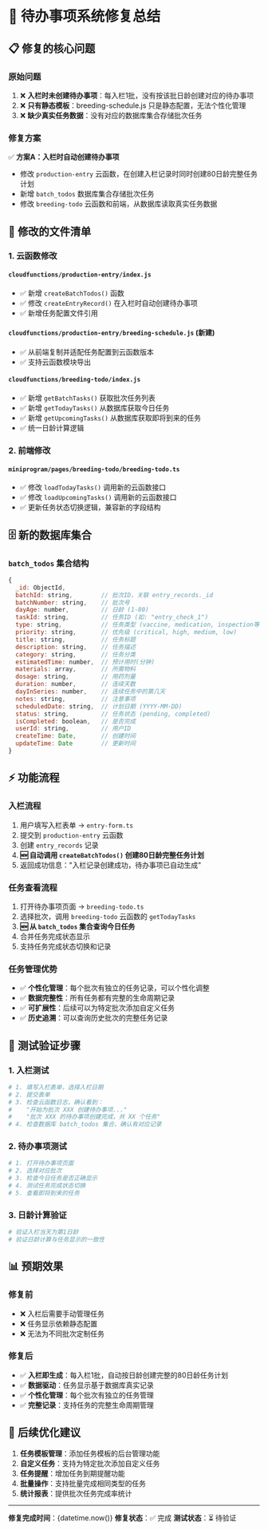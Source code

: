# 🔧 待办事项系统修复总结

## 📋 修复的核心问题

### 原始问题
1. ❌ **入栏时未创建待办事项**：每入栏1批，没有按该批日龄创建对应的待办事项
2. ❌ **只有静态模板**：breeding-schedule.js 只是静态配置，无法个性化管理
3. ❌ **缺少真实任务数据**：没有对应的数据库集合存储批次任务

### 修复方案
✅ **方案A：入栏时自动创建待办事项**
- 修改 `production-entry` 云函数，在创建入栏记录时同时创建80日龄完整任务计划
- 新增 `batch_todos` 数据库集合存储批次任务
- 修改 `breeding-todo` 云函数和前端，从数据库读取真实任务数据

## 🔄 修改的文件清单

### 1. 云函数修改
#### `cloudfunctions/production-entry/index.js`
- ✅ 新增 `createBatchTodos()` 函数
- ✅ 修改 `createEntryRecord()` 在入栏时自动创建待办事项
- ✅ 新增任务配置文件引用

#### `cloudfunctions/production-entry/breeding-schedule.js` (新建)
- ✅ 从前端复制并适配任务配置到云函数版本
- ✅ 支持云函数模块导出

#### `cloudfunctions/breeding-todo/index.js`
- ✅ 新增 `getBatchTasks()` 获取批次任务列表
- ✅ 新增 `getTodayTasks()` 从数据库获取今日任务
- ✅ 新增 `getUpcomingTasks()` 从数据库获取即将到来的任务
- ✅ 统一日龄计算逻辑

### 2. 前端修改
#### `miniprogram/pages/breeding-todo/breeding-todo.ts`
- ✅ 修改 `loadTodayTasks()` 调用新的云函数接口
- ✅ 修改 `loadUpcomingTasks()` 调用新的云函数接口
- ✅ 更新任务状态切换逻辑，兼容新的字段结构

## 🗄️ 新的数据库集合

### `batch_todos` 集合结构
```javascript
{
  _id: ObjectId,
  batchId: string,        // 批次ID，关联 entry_records._id
  batchNumber: string,    // 批次号
  dayAge: number,         // 日龄 (1-80)
  taskId: string,         // 任务ID (如: "entry_check_1")
  type: string,           // 任务类型 (vaccine, medication, inspection等)
  priority: string,       // 优先级 (critical, high, medium, low)
  title: string,          // 任务标题
  description: string,    // 任务描述
  category: string,       // 任务分类
  estimatedTime: number,  // 预计用时(分钟)
  materials: array,       // 所需物料
  dosage: string,         // 用药剂量
  duration: number,       // 连续天数
  dayInSeries: number,    // 连续任务中的第几天
  notes: string,          // 注意事项
  scheduledDate: string,  // 计划日期 (YYYY-MM-DD)
  status: string,         // 任务状态 (pending, completed)
  isCompleted: boolean,   // 是否完成
  userId: string,         // 用户ID
  createTime: Date,       // 创建时间
  updateTime: Date        // 更新时间
}
```

## ⚡ 功能流程

### 入栏流程
1. 用户填写入栏表单 → `entry-form.ts`
2. 提交到 `production-entry` 云函数
3. 创建 `entry_records` 记录
4. **🆕 自动调用 `createBatchTodos()` 创建80日龄完整任务计划**
5. 返回成功信息："入栏记录创建成功，待办事项已自动生成"

### 任务查看流程
1. 打开待办事项页面 → `breeding-todo.ts`
2. 选择批次，调用 `breeding-todo` 云函数的 `getTodayTasks`
3. **🆕 从 `batch_todos` 集合查询今日任务**
4. 合并任务完成状态显示
5. 支持任务完成状态切换和记录

### 任务管理优势
- ✅ **个性化管理**：每个批次有独立的任务记录，可以个性化调整
- ✅ **数据完整性**：所有任务都有完整的生命周期记录
- ✅ **可扩展性**：后续可以为特定批次添加自定义任务
- ✅ **历史追溯**：可以查询历史批次的完整任务记录

## 🧪 测试验证步骤

### 1. 入栏测试
```bash
# 1. 填写入栏表单，选择入栏日期
# 2. 提交表单
# 3. 检查云函数日志，确认看到：
#    "开始为批次 XXX 创建待办事项..."
#    "批次 XXX 的待办事项创建完成，共 XX 个任务"
# 4. 检查数据库 batch_todos 集合，确认有对应记录
```

### 2. 待办事项测试
```bash
# 1. 打开待办事项页面
# 2. 选择对应批次
# 3. 检查今日任务是否正确显示
# 4. 测试任务完成状态切换
# 5. 查看即将到来的任务
```

### 3. 日龄计算验证
```bash
# 验证入栏当天为第1日龄
# 验证日龄计算与任务显示的一致性
```

## 📊 预期效果

### 修复前
- ❌ 入栏后需要手动管理任务
- ❌ 任务显示依赖静态配置
- ❌ 无法为不同批次定制任务

### 修复后
- ✅ **入栏即生成**：每入栏1批，自动按日龄创建完整的80日龄任务计划
- ✅ **数据驱动**：任务显示基于数据库真实记录
- ✅ **个性化管理**：每个批次有独立的任务管理
- ✅ **完整记录**：支持任务的完整生命周期管理

## 🎯 后续优化建议

1. **任务模板管理**：添加任务模板的后台管理功能
2. **自定义任务**：支持为特定批次添加自定义任务
3. **任务提醒**：增加任务到期提醒功能
4. **批量操作**：支持批量完成相同类型的任务
5. **统计报表**：提供批次任务完成率统计

---

**修复完成时间**：{datetime.now()}
**修复状态**：✅ 完成
**测试状态**：⏳ 待验证
